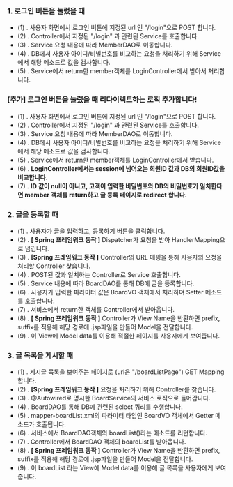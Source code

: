 ### 1. 로그인 버튼을 눌렀을 때

   *  (1) .  사용자 화면에서 로그인 버튼에 지정된 url 인 "/login"으로 POST 합니다.
   *  (2) .  Controller에서 지정된 "/login" 과 관련된 Service를 호출합니다.
   *  (3) .  Service 요청 내용에 따라 MemberDAO로 이동합니다.
   *  (4) .  DB에서 사용자 아이디/비빌번호를 비교하는 요청을 처리하기 위해 Service에서 해당 메소드로 값을 검사합니다.
   *  (5) .  Service에서 return한 member객체를 LoginController에서 받아서 처리합니다.

### [추가] 로그인 버튼을 눌렀을 때 리다이렉트하는 로직 추가합니다!

   *  (1) .  사용자 화면에서 로그인 버튼에 지정된 url 인 "/login"으로 POST 합니다.
   *  (2) .  Controller에서 지정된 "/login" 과 관련된 Service를 호출합니다.
   *  (3) .  Service 요청 내용에 따라 MemberDAO로 이동합니다.
   *  (4) .  DB에서 사용자 아이디/비빌번호를 비교하는 요청을 처리하기 위해 Service에서 해당 메소드로 값을 검사합니다.
   *  (5) .  Service에서 return한 member객체를 LoginController에서 받습니다.
   *  (6) .  **LoginController에서는 session에 넘어오는 회원ID 값과 DB의 회원ID값을 비교합니다.**
   *  (7) .  **ID 값이 null이 아니고, 고객이 입력한 비밀번호와 DB의 비밀번호가 일치한다면 member 객체를 return하고 글 등록 페이지로 redirect 합니다.**

### 2. 글을 등록할 때

   *  (1) . 사용자가 글을 입력하고, 등록하기 버튼을 클릭합니다.
   *  (2) . **[ Spring 프레임워크 동작 ]** Dispatcher가 요청을 받아 HandlerMapping으로 넘깁니다.
   *  (3) . **[Spring 프레임워크 동작 ]** Controller의 URL 매핑을 통해 사용자의 요청을 처리할 Controller 찾습니다.
   *  (4) . POST된 값과 일치하는 Controller로 Service 호출합니다.
   *  (5) . Service 내용에 따라 BoardDAO를 통해 DB에 글을 등록합니다.
   *  (6) . 사용자가 입력한 파라미터 값은 BoardVO 객체에서 처리하며 Setter 메소드를 호출합니다.
   *  (7) . 서비스에서 return한 객체를 Controller에서 받아옵니다.
   *  (8) . **[ Spring 프레임워크 동작 ]** Controller가 View Name을 반환하면 prefix, suffix를 적용해 해당 경로에 .jsp파일을 만들어 Model을 전달합니다.
   *  (9) . 이 View에 Model data를 이용해 적절한 페이지를 사용자에게 보여줍니다.

### 3. 글 목록을 게시할 때

   *  (1) . 게시글 목록을 보여주는 페이지로 (url은 "/boardListPage") GET Mapping 합니다.
   *  (2) . **[Spring 프레임워크 동작 ]** 요청을 처리하기 위해 Controller를 찾습니다.
   *  (3) . @Autowired로 명시한 BoardService의 서비스 로직으로 들어갑니다.
   *  (4) . BoardDAO를 통해 DB에 관련된 select 쿼리를 수행합니다.
   *  (5) . mapper-boardList.xml의 파라미터 타입인 BoardVO 객체에서 Getter 메소드가 호출됩니다.
   *  (6) . 서비스에서 BoardDAO객체의 boardList()라는 메소드를 리턴합니다. 
   *  (7) . Controller에서 BoardDAO 객체의 boardList를 받아옵니다.
   *  (8) . **[ Spring 프레임워크 동작 ]** Controller가 View Name을 반환하면 prefix, suffix를 적용해 해당 경로에 .jsp파일을 만들어 Model을 전달합니다.
   *  (9) .  이 boardList 라는 View에 Model data를 이용해 글 목록을 사용자에게 보여줍니다.
   
